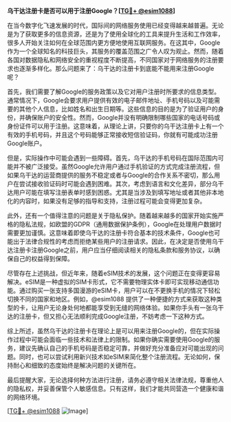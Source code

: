 **乌干达注册卡是否可以用于注册Google？[[TG💪+ @esim1088](https://t.me/s/esim1088)]**

在当今数字化飞速发展的时代，国际间的网络服务使用已经变得越来越普遍。无论是为了获取更多的信息资源，还是为了使用全球化的工具来提升生活和工作效率，很多人开始关注如何在全球范围内更方便地使用互联网服务。在这其中，Google作为一个全球知名的科技巨头，其服务的覆盖范围之广令人叹为观止。然而，随着各国对数据隐私和网络安全的重视程度不断提高，不同国家对于网络服务的注册要求也逐渐多样化。那么问题来了：乌干达的注册卡到底能不能用来注册Google呢？

首先，我们需要了解Google的服务政策以及它对用户注册时所要求的信息类型。通常情况下，Google会要求用户提供有效的电子邮件地址、手机号码以及可能需要的其他个人信息，比如姓名和出生日期等。这些信息的目的是为了验证用户的身份，并确保账户的安全性。然而，Google并没有明确限制哪些国家的电话号码或身份证件可以用于注册。这意味着，从理论上讲，只要你的乌干达注册卡上有一个有效的手机号码，并且这个号码能够正常接收短信验证码，你就有可能成功注册Google账户。

但是，实际操作中可能会遇到一些障碍。首先，乌干达的手机号码在国际范围内可能并不被广泛接受。虽然Google允许用户通过手机验证的方式完成注册流程，但如果乌干达的运营商提供的服务不稳定或者与Google的合作关系不密切，那么用户在尝试接收验证码时可能会遇到困难。其次，考虑到语言和文化差异，部分乌干达用户可能在填写注册表单时感到困惑。尤其是当涉及到填写地址或者其他非本地化的内容时，如果没有足够的指导和支持，注册过程可能会变得更加复杂。

此外，还有一个值得注意的问题是关于隐私保护。随着越来越多的国家开始实施严格的隐私法规，如欧盟的GDPR（通用数据保护条例），Google在处理用户数据时需要更加谨慎。这意味着即使乌干达的注册卡符合基本的技术条件，Google也可能出于法律合规性的考虑而拒绝某些用户的注册请求。因此，在决定是否使用乌干达注册卡注册Google之前，用户应当仔细阅读相关的隐私条款和服务协议，以确保自己的权益得到保障。

尽管存在上述挑战，但近年来，随着eSIM技术的发展，这个问题正在变得更容易解决。eSIM是一种虚拟的SIM卡形式，它不需要物理实体卡即可实现移动通信功能。通过购买一张支持多国漫游的eSIM卡，用户可以在不更换手机的情况下轻松切换不同的国家和地区。例如，@esim1088 提供了一种便捷的方式来获取这种类型的卡，让用户无论身处何地都能享受到无缝的网络体验。如果你手头有一张乌干达的注册卡，但又担心无法顺利完成Google注册，不妨考虑一下这种方式。

综上所述，虽然乌干达的注册卡在理论上是可以用来注册Google的，但在实际操作过程中可能会面临一些技术和法律上的限制。如果你确实需要使用Google的服务，建议先确认自己的手机号码是否稳定可靠，并做好充分准备应对可能出现的问题。同时，也可以尝试利用新兴技术如eSIM来简化整个注册流程。无论如何，保持耐心和细致的态度始终是解决问题的关键所在。

最后提醒大家，无论选择何种方法进行注册，请务必遵守相关法律法规，尊重他人的隐私权，并妥善保管个人敏感信息。只有这样，我们才能共同营造一个健康和谐的网络环境。

[[TG💪+ @esim1088](https://t.me/s/esim1088) ![Image](https://i.postimg.cc/4NQfJmqS/Snipaste-2025-05-13-00-14-12.png)]